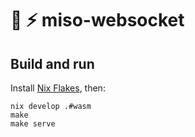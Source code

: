 # :ramen: ⚡ miso-websocket

## Build and run

Install [Nix Flakes](https://nixos.wiki/wiki/Flakes), then:

```
nix develop .#wasm
make
make serve
```

